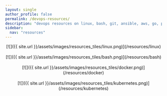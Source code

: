 ```yaml
---
layout: single
author_profile: false
permalink: /devops-resources/
description: "devops resources on linux, bash, git, ansible, aws, go, puppet, jenkins, docker, kubernetes"
sidebar:
  nav: "resources"
---
```


<div style="text-align:center" markdown="1">
[![]({{ site.url }}/assets/images/resources_tiles/linux.png)](/resources/linux)
<br>
<br>
[![]({{ site.url }}/assets/images/resources_tiles/bash.png)](/resources/bash)
<br>
<br>
[![]({{ site.url }}/assets/images/resources_tiles/docker.png)](/resources/docker)
<br>
<br>
[![]({{ site.url }}/assets/images/resources_tiles/kubernetes.png)](/resources/kubernetes)
</div>
